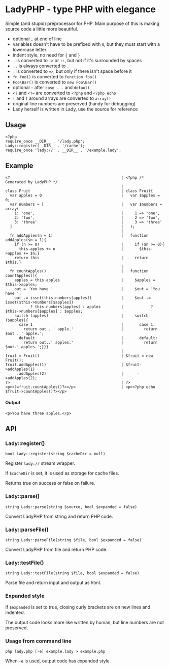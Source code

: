 
LadyPHP - type PHP with elegance
================================

Simple (and stupid) preprocessor for PHP. Main purpose of this is making source code a little more beautiful.

- optional `;` at end of line
- variables doesn't have to be prefixed with `$`, but they must start with a lowercase letter
- indent style, no need for `{` and `}`
- `.` is converted to `->` or `::`, but not if it's surrounded by spaces
- `..` is always converted to `.`
- `:` is converted to `=>`, but only if there isn't space before it
- `fn foo()` is converted to `function foo()`
- `Foo\Bar()` is converted to `new Foo\Bar()`
- optional `:` after `case ...` and `default`
- `<?` and `<?=` are converted to `<?php` and `<?php echo`
- `[` and `]` around arrays are converted to `array()`
- original line numbers are preserved (handy for debugging)
- Lady herself is written in Lady, use the source for reference

## Usage

    <?php
    require_once __DIR__ . '/lady.php';
    Lady::register(__DIR__ . '/cache');
    require_once 'lady://' . __DIR__ . '/example.lady';

## Example

    <?                                                 | <?php /* Generated by LadyPHP */
                                                       |
    class Fruit                                        | class Fruit{
      var apples = 0                                   |   var $apples = 0;
      var numbers = [                                  |   var $numbers = array(
        1: 'one',                                      |     1 => 'one',
        2: 'two',                                      |     2 => 'two',
        3: 'three'                                     |     3 => 'three'
      ]                                                |   );
                                                       |
      fn addApples(n = 1)                              |   function addApples($n = 1){
        if (n >= 0)                                    |     if ($n >= 0){
          this.apples += n                             |       $this->apples += $n;}
        return this                                    |     return $this;}
                                                       |
      fn countApples()                                 |   function countApples(){
        apples = this.apples                           |     $apples = $this->apples;
        out = 'You have '                              |     $out = 'You have ';
        out .= isset(this.numbers[apples])             |     $out .= isset($this->numbers[$apples])
               ? this.numbers[apples] : apples         |            ? $this->numbers[$apples] : $apples;
        switch (apples)                                |     switch ($apples){
          case 1                                       |       case 1:
            return out . ' apple.'                     |         return $out . ' apple.';
          default                                      |       default:
            return out..' apples.'                     |         return $out.' apples.';}}}
                                                       |
    fruit = Fruit()                                    | $fruit = new Fruit();
    fruit.addApples(1)                                 | $fruit->addApples(1)
         .addApples(2)                                 |      ->addApples(2);
    ?>                                                 | ?>
    <p><?=fruit.countApples()?></p>                    | <p><?php echo $fruit->countApples()?></p>

#### Output

    <p>You have three apples.</p>

## API

### Lady::register()

    bool Lady::register(string $cacheDir = null)

Register `lady://` stream wrapper.

If `$cacheDir` is set, it is used as storage for cache files.

Returns true on success or false on failure.

### Lady::parse()

    string Lady::parse(string $source, bool $expanded = false)

Convert LadyPHP from string and return PHP code.

### Lady::parseFile()

    string Lady::parseFile(string $file, bool $expanded = false)

Convert LadyPHP from file and return PHP code.

### Lady::testFile()

    string Lady::testFile(string $file, bool $expanded = false)

Parse file and return input and output as html.

### Expanded style

If `$expanded` is set to true, closing curly brackets are on new lines and indented.

The output code looks more like written by human, but line numbers are not preserved.

### Usage from command line

    php lady.php [-e] example.lady > example.php

When `-e` is used, output code has expanded style.

